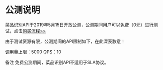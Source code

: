 # 公测说明

菜品识别API于2019年5月15日开放公测，公测期间用户可以免费（0元）进行测试，点击[购买流程>>](../Pricing/Purchase-Process.md)

由于测试资源有限，公测期间的API限制如下，在此深表歉意！

调用量上限：5000
QPS：10

备注
免费公测期间，菜品识别API不适用于SLA协议。
